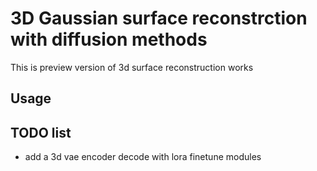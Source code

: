 # 3D Gaussian surface reconstrction with diffusion methods
This is preview version of 3d surface reconstruction works
## Usage

## TODO list
- add a 3d vae encoder decode with lora finetune modules
